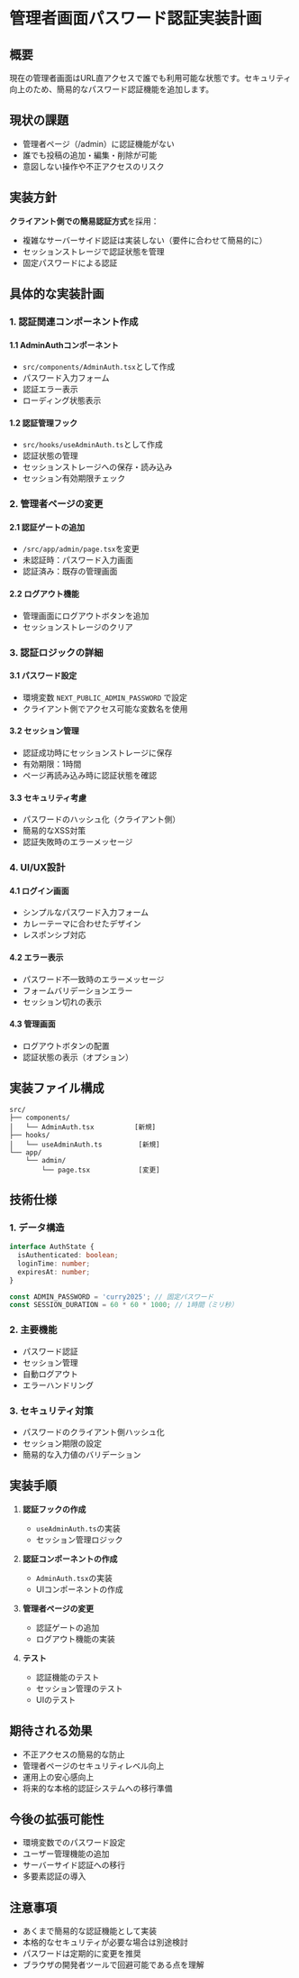 # 管理者画面パスワード認証実装計画

## 概要
現在の管理者画面はURL直アクセスで誰でも利用可能な状態です。セキュリティ向上のため、簡易的なパスワード認証機能を追加します。

## 現状の課題
- 管理者ページ（/admin）に認証機能がない
- 誰でも投稿の追加・編集・削除が可能
- 意図しない操作や不正アクセスのリスク

## 実装方針
**クライアント側での簡易認証方式**を採用：
- 複雑なサーバーサイド認証は実装しない（要件に合わせて簡易的に）
- セッションストレージで認証状態を管理
- 固定パスワードによる認証

## 具体的な実装計画

### 1. 認証関連コンポーネント作成

#### 1.1 AdminAuthコンポーネント
- `src/components/AdminAuth.tsx`として作成
- パスワード入力フォーム
- 認証エラー表示
- ローディング状態表示

#### 1.2 認証管理フック
- `src/hooks/useAdminAuth.ts`として作成
- 認証状態の管理
- セッションストレージへの保存・読み込み
- セッション有効期限チェック

### 2. 管理者ページの変更

#### 2.1 認証ゲートの追加
- `/src/app/admin/page.tsx`を変更
- 未認証時：パスワード入力画面
- 認証済み：既存の管理画面

#### 2.2 ログアウト機能
- 管理画面にログアウトボタンを追加
- セッションストレージのクリア

### 3. 認証ロジックの詳細

#### 3.1 パスワード設定
- 環境変数 `NEXT_PUBLIC_ADMIN_PASSWORD` で設定
- クライアント側でアクセス可能な変数名を使用

#### 3.2 セッション管理
- 認証成功時にセッションストレージに保存
- 有効期限：1時間
- ページ再読み込み時に認証状態を確認

#### 3.3 セキュリティ考慮
- パスワードのハッシュ化（クライアント側）
- 簡易的なXSS対策
- 認証失敗時のエラーメッセージ

### 4. UI/UX設計

#### 4.1 ログイン画面
- シンプルなパスワード入力フォーム
- カレーテーマに合わせたデザイン
- レスポンシブ対応

#### 4.2 エラー表示
- パスワード不一致時のエラーメッセージ
- フォームバリデーションエラー
- セッション切れの表示

#### 4.3 管理画面
- ログアウトボタンの配置
- 認証状態の表示（オプション）

## 実装ファイル構成
```
src/
├── components/
│   └── AdminAuth.tsx          [新規]
├── hooks/
│   └── useAdminAuth.ts         [新規]
└── app/
    └── admin/
        └── page.tsx            [変更]
```

## 技術仕様

### 1. データ構造
```typescript
interface AuthState {
  isAuthenticated: boolean;
  loginTime: number;
  expiresAt: number;
}

const ADMIN_PASSWORD = 'curry2025'; // 固定パスワード
const SESSION_DURATION = 60 * 60 * 1000; // 1時間（ミリ秒）
```

### 2. 主要機能
- パスワード認証
- セッション管理
- 自動ログアウト
- エラーハンドリング

### 3. セキュリティ対策
- パスワードのクライアント側ハッシュ化
- セッション期限の設定
- 簡易的な入力値のバリデーション

## 実装手順

1. **認証フックの作成**
   - `useAdminAuth.ts`の実装
   - セッション管理ロジック

2. **認証コンポーネントの作成**
   - `AdminAuth.tsx`の実装
   - UIコンポーネントの作成

3. **管理者ページの変更**
   - 認証ゲートの追加
   - ログアウト機能の実装

4. **テスト**
   - 認証機能のテスト
   - セッション管理のテスト
   - UIのテスト

## 期待される効果
- 不正アクセスの簡易的な防止
- 管理者ページのセキュリティレベル向上
- 運用上の安心感向上
- 将来的な本格的認証システムへの移行準備

## 今後の拡張可能性
- 環境変数でのパスワード設定
- ユーザー管理機能の追加
- サーバーサイド認証への移行
- 多要素認証の導入

## 注意事項
- あくまで簡易的な認証機能として実装
- 本格的なセキュリティが必要な場合は別途検討
- パスワードは定期的に変更を推奨
- ブラウザの開発者ツールで回避可能である点を理解